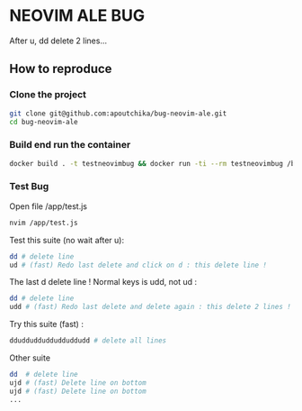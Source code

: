 NEOVIM ALE BUG
==============

After u, dd delete 2 lines...

How to reproduce
----------------

### Clone the project

```bash
git clone git@github.com:apoutchika/bug-neovim-ale.git
cd bug-neovim-ale
```

### Build end run the container

```bash
docker build . -t testneovimbug && docker run -ti --rm testneovimbug /bin/bash
```

### Test Bug

Open file /app/test.js

```bash
nvim /app/test.js
```

Test this suite (no wait after u):

```bash
dd # delete line
ud # (fast) Redo last delete and click on d : this delete line !
```

The last d delete line ! Normal keys is udd, not ud :

```bash
dd # delete line
udd # (fast) Redo last delete and delete again : this delete 2 lines !
```

Try this suite (fast) :
```bash
dduddudduddudduddudd # delete all lines
```

Other suite
```bash
dd  # delete line
ujd # (fast) Delete line on bottom
ujd # (fast) Delete line on bottom
...
```
